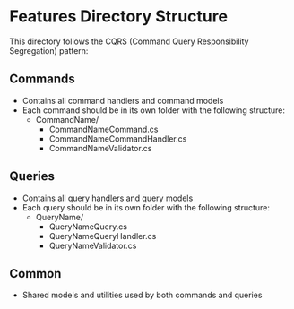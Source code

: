 # Features Directory Structure

This directory follows the CQRS (Command Query Responsibility Segregation) pattern:

## Commands
- Contains all command handlers and command models
- Each command should be in its own folder with the following structure:
  - CommandName/
    - CommandNameCommand.cs
    - CommandNameCommandHandler.cs
    - CommandNameValidator.cs

## Queries
- Contains all query handlers and query models
- Each query should be in its own folder with the following structure:
  - QueryName/
    - QueryNameQuery.cs
    - QueryNameQueryHandler.cs
    - QueryNameValidator.cs

## Common
- Shared models and utilities used by both commands and queries 